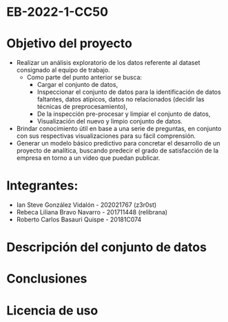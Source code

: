 # EB-2022-1-CC50
# Objetivo del proyecto
+ Realizar un análisis exploratorio de los datos referente al dataset consignado al equipo de trabajo.
   + Como parte del punto anterior se busca:
      + Cargar el conjunto de datos,
      + Inspeccionar el conjunto de datos para la identificación de datos faltantes, datos atípicos, datos no relacionados (decidir las técnicas de preprocesamiento),
      + De la inspección pre-procesar y limpiar el conjunto de datos,
      + Visualización del nuevo y limpio conjunto de datos.
+ Brindar conocimiento útil en base a una serie de preguntas, en conjunto con sus respectivas visualizaciones para su fácil comprensión.
+ Generar un modelo básico predictivo para concretar el desarrollo de un proyecto de analítica, buscando predecir el grado de satisfacción de la empresa en torno a un video que puedan publicar.

# Integrantes: 
+ Ian Steve González Vidalón - 202021767 (z3r0st)
+ Rebeca Liliana Bravo Navarro - 201711448 (relibrana)
+ Roberto Carlos Basauri Quispe - 20181C074

# Descripción del conjunto de datos

# Conclusiones

# Licencia de uso

